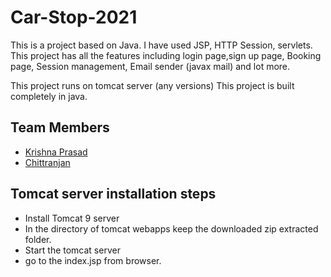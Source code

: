 # Car-Stop-2021
This is a project based on Java. I have used JSP, HTTP Session, servlets.
This project has all the features including login page,sign up page, Booking page, Session management, Email sender (javax mail) and lot more.

This project runs on tomcat server (any versions)
This project is built completely in java.

## Team Members
- <a href="https://github.com/Krishna-2754">Krishna Prasad</a>
- <a href="https://github.com/chittaranjan30561">Chittranjan</a>


## Tomcat server installation steps
- Install Tomcat 9 server
- In the directory of tomcat webapps keep the downloaded zip extracted folder.
- Start the tomcat server
- go to the index.jsp from browser.
